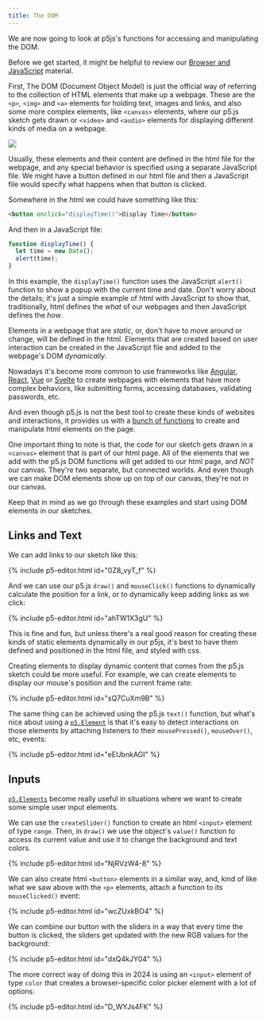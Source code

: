 ```yaml
---
title: The DOM
---
```

We are now going to look at p5js's functions for accessing and manipulating the DOM.

Before we get started, it might be helpful to review our [Browser and JavaScript](../../intro/javascript/) material.

First, The DOM (Document Object Model) is just the official way of referring to the collection of HTML elements that make up a webpage. These are the `<p>`, `<img>` and `<a>` elements for holding text, images and links, and also some more complex elements, like `<canvas>` elements, where our p5.js sketch gets drawn or `<video>` and `<audio>` elements for displaying different kinds of media on a webpage.

<div class="scaled-images left s75">
  <img src = "{{ '/assets/images/creative-coding/dom-00.jpg' | relative_url }}"/>
</div>

Usually, these elements and their content are defined in the html file for the webpage, and any special behavior is specified using a separate JavaScript file. We might have a button defined in our html file and then a JavaScript file would specify what happens when that button is clicked.

Somewhere in the html we could have something like this:
```html
<button onclick="displayTime()">Display Time</button>
```

And then in a JavaScript file:
```js
function displayTime() {
  let time = new Date();
  alert(time);
}
```

In this example, the `displayTime()` function uses the JavaScript `alert()` function to show a popup with the current time and date. Don't worry about the details; it's just a simple example of html with JavaScript to show that, traditionally, html defines the *what* of our webpages and then JavaScript defines the *how*.

Elements in a webpage that are *static*, or, don't have to move around or change, will be defined in the html. Elements that are created based on user interaction can be created in the JavaScript file and added to the webpage's DOM *dynamically*.

Nowadays it's become more common to use frameworks like [Angular](https://angular.io/), [React](https://react.dev/), [Vue](https://vuejs.org/) or [Svelte](https://svelte.dev/) to create webpages with elements that have more complex behaviors, like submitting forms, accessing databases, validating passwords, etc.

And even though p5.js is not the best tool to create these kinds of websites and interactions, it provides us with a [bunch of functions](https://p5js.org/reference/#group-DOM) to create and manipulate html elements on the page.

One important thing to note is that, the code for our sketch gets drawn in a `<canvas>` element that is part of our html page. All of the elements that we add with the p5.js DOM functions will get added to our html page, and *NOT* our canvas. They're two separate, but connected worlds. And even though we can make DOM elements show up on top of our canvas, they're not *in* our canvas.

Keep that in mind as we go through these examples and start using DOM elements in our sketches.

## Links and Text
We can add links to our sketch like this:

{% include p5-editor.html id="0Z8_vyT_f" %}

And we can use our p5.js `draw()` and `mouseClick()` functions to dynamically calculate the position for a link, or to dynamically keep adding links as we click:

{% include p5-editor.html id="ahTW1X3gU" %}

This is fine and fun, but unless there's a real good reason for creating these kinds of static elements dynamically in our p5js, it's best to have them defined and positioned in the html file, and styled with css.

Creating elements to display dynamic content that comes from the p5.js sketch could be more useful. For example, we can create elements to display our mouse's position and the current frame rate:

{% include p5-editor.html id="sQ7CuXm9B" %}

The same thing can be achieved using the p5.js `text()` function, but what's nice about using a [`p5.Element`](https://p5js.org/reference/#/p5.Element) is that it's easy to detect interactions on those elements by attaching listeners to their `mousePressed()`, `mouseOver()`, etc, events:

{% include p5-editor.html id="eEUbnkAGI" %}

## Inputs
[`p5.Elements`](https://p5js.org/reference/#/p5.Element) become really useful in situations where we want to create some simple user input elements.

We can use the `createSlider()` function to create an html `<input>` element of type `range`. Then, in `draw()` we use the object's `value()` function to access its current value and use it to change the background and text colors.

{% include p5-editor.html id="NjRVzW4-8" %}

We can also create html `<button>` elements in a similar way, and, kind of like what we saw above with the `<p>` elements, attach a function to its `mouseClicked()` event:

{% include p5-editor.html id="wcZUxkBO4" %}

We can combine our button with the sliders in a way that every time the button is clicked, the sliders get updated with the new RGB values for the background:

{% include p5-editor.html id="dxQ4kJY04" %}

The more correct way of doing this in 2024 is using an `<input>` element of type `color` that creates a browser-specific color picker element with a lot of options:

{% include p5-editor.html id="D_WYJs4FK" %}
